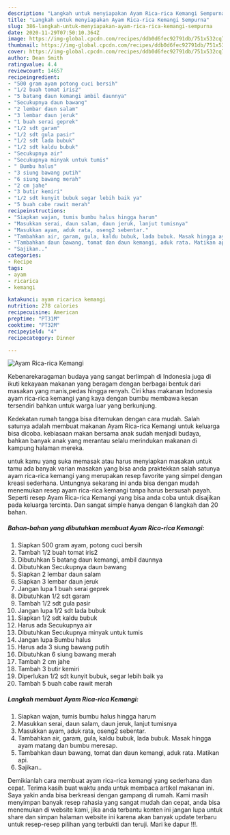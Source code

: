 ```yaml
---
description: "Langkah untuk menyiapakan Ayam Rica-rica Kemangi Sempurna"
title: "Langkah untuk menyiapakan Ayam Rica-rica Kemangi Sempurna"
slug: 386-langkah-untuk-menyiapakan-ayam-rica-rica-kemangi-sempurna
date: 2020-11-29T07:50:10.364Z
image: https://img-global.cpcdn.com/recipes/ddb0d6fec92791db/751x532cq70/ayam-rica-rica-kemangi-foto-resep-utama.jpg
thumbnail: https://img-global.cpcdn.com/recipes/ddb0d6fec92791db/751x532cq70/ayam-rica-rica-kemangi-foto-resep-utama.jpg
cover: https://img-global.cpcdn.com/recipes/ddb0d6fec92791db/751x532cq70/ayam-rica-rica-kemangi-foto-resep-utama.jpg
author: Dean Smith
ratingvalue: 4.4
reviewcount: 14657
recipeingredient:
- "500 gram ayam potong cuci bersih"
- "1/2 buah tomat iris2"
- "5 batang daun kemangi ambil daunnya"
- "Secukupnya daun bawang"
- "2 lembar daun salam"
- "3 lembar daun jeruk"
- "1 buah serai geprek"
- "1/2 sdt garam"
- "1/2 sdt gula pasir"
- "1/2 sdt lada bubuk"
- "1/2 sdt kaldu bubuk"
- "Secukupnya air"
- "Secukupnya minyak untuk tumis"
- " Bumbu halus"
- "3 siung bawang putih"
- "6 siung bawang merah"
- "2 cm jahe"
- "3 butir kemiri"
- "1/2 sdt kunyit bubuk segar lebih baik ya"
- "5 buah cabe rawit merah"
recipeinstructions:
- "Siapkan wajan, tumis bumbu halus hingga harum"
- "Masukkan serai, daun salam, daun jeruk, lanjut tumisnya"
- "Masukkan ayam, aduk rata, oseng2 sebentar."
- "Tambahkan air, garam, gula, kaldu bubuk, lada bubuk. Masak hingga ayam matang dan bumbu meresap."
- "Tambahkan daun bawang, tomat dan daun kemangi, aduk rata. Matikan api."
- "Sajikan.."
categories:
- Recipe
tags:
- ayam
- ricarica
- kemangi

katakunci: ayam ricarica kemangi 
nutrition: 278 calories
recipecuisine: American
preptime: "PT31M"
cooktime: "PT32M"
recipeyield: "4"
recipecategory: Dinner

---
```



![Ayam Rica-rica Kemangi](https://img-global.cpcdn.com/recipes/ddb0d6fec92791db/751x532cq70/ayam-rica-rica-kemangi-foto-resep-utama.jpg)

Kebenarekaragaman budaya yang sangat berlimpah di Indonesia juga di ikuti kekayaan makanan yang beragam dengan berbagai bentuk dari masakan yang manis,pedas hingga renyah. Ciri khas makanan Indonesia ayam rica-rica kemangi yang kaya dengan bumbu membawa kesan tersendiri bahkan untuk warga luar yang berkunjung.


Kedekatan rumah tangga bisa ditemukan dengan cara mudah. Salah satunya adalah membuat makanan Ayam Rica-rica Kemangi untuk keluarga bisa dicoba. kebiasaan makan bersama anak sudah menjadi budaya, bahkan banyak anak yang merantau selalu merindukan makanan di kampung halaman mereka.



untuk kamu yang suka memasak atau harus menyiapkan masakan untuk tamu ada banyak varian masakan yang bisa anda praktekkan salah satunya ayam rica-rica kemangi yang merupakan resep favorite yang simpel dengan kreasi sederhana. Untungnya sekarang ini anda bisa dengan mudah menemukan resep ayam rica-rica kemangi tanpa harus bersusah payah.
Seperti resep Ayam Rica-rica Kemangi yang bisa anda coba untuk disajikan pada keluarga tercinta. Dan sangat simple hanya dengan 6 langkah dan 20 bahan.


<!--inarticleads1-->

##### Bahan-bahan yang dibutuhkan membuat Ayam Rica-rica Kemangi:

1. Siapkan 500 gram ayam, potong cuci bersih
1. Tambah 1/2 buah tomat iris2
1. Dibutuhkan 5 batang daun kemangi, ambil daunnya
1. Dibutuhkan Secukupnya daun bawang
1. Siapkan 2 lembar daun salam
1. Siapkan 3 lembar daun jeruk
1. Jangan lupa 1 buah serai geprek
1. Dibutuhkan 1/2 sdt garam
1. Tambah 1/2 sdt gula pasir
1. Jangan lupa 1/2 sdt lada bubuk
1. Siapkan 1/2 sdt kaldu bubuk
1. Harus ada Secukupnya air
1. Dibutuhkan Secukupnya minyak untuk tumis
1. Jangan lupa  Bumbu halus
1. Harus ada 3 siung bawang putih
1. Dibutuhkan 6 siung bawang merah
1. Tambah 2 cm jahe
1. Tambah 3 butir kemiri
1. Diperlukan 1/2 sdt kunyit bubuk, segar lebih baik ya
1. Tambah 5 buah cabe rawit merah




<!--inarticleads2-->

##### Langkah membuat  Ayam Rica-rica Kemangi:

1. Siapkan wajan, tumis bumbu halus hingga harum
1. Masukkan serai, daun salam, daun jeruk, lanjut tumisnya
1. Masukkan ayam, aduk rata, oseng2 sebentar.
1. Tambahkan air, garam, gula, kaldu bubuk, lada bubuk. Masak hingga ayam matang dan bumbu meresap.
1. Tambahkan daun bawang, tomat dan daun kemangi, aduk rata. Matikan api.
1. Sajikan..




Demikianlah cara membuat ayam rica-rica kemangi yang sederhana dan cepat. Terima kasih buat waktu anda untuk membaca artikel makanan ini. Saya yakin anda bisa berkreasi dengan gampang di rumah. Kami masih menyimpan banyak resep rahasia yang sangat mudah dan cepat, anda bisa menemukan di website kami, jika anda terbantu konten ini jangan lupa untuk share dan simpan halaman website ini karena akan banyak update terbaru untuk resep-resep pilihan yang terbukti dan teruji. Mari ke dapur !!!. 
